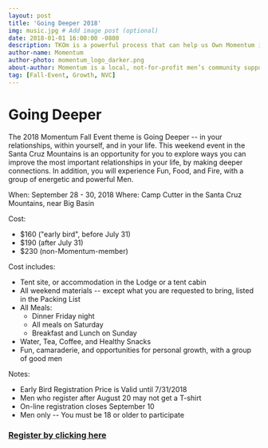 ```yaml
---
layout: post
title: 'Going Deeper 2018'
img: music.jpg # Add image post (optional)
date: 2018-01-01 16:00:00 -0800 
description: TKOm is a powerful process that can help us Own Momentum in our lives.
author-name: Momentum
author-photo: momentum_logo_darker.png
about-author: Momentum is a local, not-for-profit men’s community supporting men and men’s teams.
tag: [Fall-Event, Growth, NVC]
---
```

Going Deeper
=
The 2018 Momentum Fall Event theme is Going Deeper -- in your relationships, within yourself, and in your life. This weekend event in the Santa Cruz Mountains is an opportunity for you to explore ways you can improve the most important relationships in your life, by making deeper connections. In addition, you will experience Fun, Food, and Fire, with a group of energetic and powerful Men.

When: September 28 - 30, 2018
Where: Camp Cutter in the Santa Cruz Mountains, near Big Basin

Cost:

-   $160 ("early bird", before July 31)
-   $190 (after July 31)
-   $230 (non-Momentum-member)

Cost includes:

-   Tent site, or accommodation in the Lodge or a tent cabin
-   All weekend materials -- except what you are requested to bring, listed in the Packing List
-   All Meals:
    -   Dinner Friday night
    -   All meals on Saturday
    -   Breakfast and Lunch on Sunday
-   Water, Tea, Coffee, and Healthy Snacks
-   Fun, camaraderie, and opportunities for personal growth, with a group of good men

Notes:

-   Early Bird Registration Price is Valid until 7/31/2018
-   Men who register after August 20 may not get a T-shirt
-   On-line registration closes September 10
-   Men only -- You must be 18 or older to participate

### [Register by clicking here](https://goo.gl/forms/47YJA5OW7g1PhqrA3)